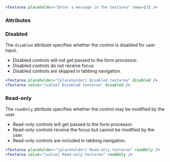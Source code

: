 ```jsx
<Textarea placeholder="Enter a message in the textarea" rows={3} />
```

### Attributes

### Disabled

The `disabled` attribute specifies whether the control is disabled for user input.

* Disabled controls will not get passed to the form processor.
* Disabled controls do not receive focus.
* Disabled controls are skipped in tabbing navigation.

```jsx
<Textarea placeholder="[placeholder] Disabled textarea" disabled />
<Textarea value="[value] Disabled textarea" disabled />
```

### Read-only

The `readOnly` attribute specifies whether the control may be modified by the user.

* Read-only controls will get passed to the form processor.
* Read-only controls receive the focus but cannot be modified by the user.
* Read-only controls are included in tabbing navigation.

```jsx
<Textarea placeholder="[placeholder] Read-only textarea" readOnly />
<Textarea value="[value] Read-only textarea" readOnly />
```
